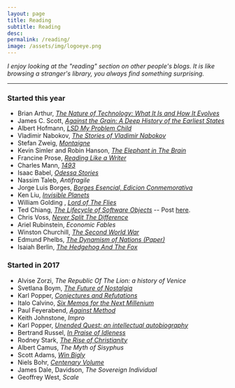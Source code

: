 ```yaml
---
layout: page
title: Reading
subtitle: Reading
desc: 
permalink: /reading/
image: /assets/img/logoeye.png
---
```


<div class="pretty-links">

<div class="lead lead-about"><i>I enjoy looking at the "reading" section on other people's blogs. It is like browsing a stranger's library, you always find something surprising.</i>
</div>

<!--{::nomarkdown}
<figure class="site-profile">
    <img src="{{ site.baseurl }}/assets/img/profile.png">
</figure>
{:/}-->

---

### Started this year

- Brian Arthur, *[The Nature of Technology: What It Is and How It Evolves](https://www.amazon.com/gp/product/B002ISDCKW)*
- James C. Scott, *[Against the Grain: A Deep History of the Earliest States](https://www.amazon.com/gp/product/B0747RTP2W)*
- Albert Hofmann, *[LSD My Problem Child](https://www.amazon.com/gp/product/B075S2LRJ6)*
- Vladimir Nabokov, *[The Stories of Vladimir Nabokov](https://www.amazon.co.uk/gp/product/0679729976)*
- Stefan Zweig, *[Montaigne](https://www.amazon.co.uk/gp/product/178227103)*
- Kevin Simler and Robin Hanson, *[The Elephant in The Brain](https://www.amazon.co.uk/Elephant-Brain-Hidden-Motives-Everyday/dp/0190495995)*
- Francine Prose, *[Reading Like a Writer](https://www.amazon.co.uk/Reading-Like-a-Writer/dp/B002VRRYTK)*
- Charles Mann, *[1493](https://www.amazon.co.uk/1493-Europes-Discovery-Americas-Revolutionized/dp/1847082459)*
- Isaac Babel, *[Odessa Stories](https://www.amazon.co.uk/Odessa-Stories-Pushkin-Collection-Isaac/dp/178227166X)*
- Nassim Taleb, *Antifragile* 
- Jorge Luis Borges, *[Borges Esencial, Edicion Conmemorativa](https://www.amazon.co.uk/gp/product/8420479780)*
- Ken Liu, [*Invisible Planets*](https://www.amazon.co.uk/Invisible-Planets-Ken-Liu/dp/1786692783)
- William Golding , *[Lord of The Flies](https://www.amazon.co.uk/Lord-Flies-William-Golding)*
- Ted Chiang, *[The Lifecycle of Software Objects](https://subterraneanpress.com/magazine/fall_2010/fiction_the_lifecycle_of_software_objects_by_ted_chiang)* -- Post [here](http://www.thehidinghand.com/2018/The-Lifecycle-Of-Software-Objects/).
- Chris Voss, *[Never Split The Difference](https://www.amazon.co.uk/Never-Split-Difference-Negotiating-Depended/dp/1847941494)*
- Ariel Rubinstein, *Economic Fables*
- Winston Churchill, *[The Second World War](https://www.amazon.co.uk/Second-World-War-Winston-Churchill/dp/0712667024/)*
- Edmund Phelbs, *[The Dynamism of Nations (Paper)](https://papers.ssrn.com/sol3/papers.cfm?abstract_id=2963105)*
- Isaiah Berlin, *[The Hedgehog And The Fox](https://www.amazon.co.uk/Hedgehog-Fox-Essay-Tolstoys-History/dp/1780228422)*

### Started in 2017

- Alvise Zorzi, *The Republic Of The Lion: a history of Venice*
- Svetlana Boym, *[The Future of Nostalgia](https://www.amazon.co.uk/Future-Nostalgia-Svetlana-Boym/dp/0465007082)*
- Karl Popper, [*Conjectures and Refutations*](https://www.amazon.co.uk/Conjectures-Refutations-Scientific-Knowledge-Routledge/dp/0415285941/)
- Italo Calvino, *[Six Memos for the Next Millenium](https://www.amazon.com/Memos-Millennium-Penguin-Modern-Classics/dp/014118969X)*
- Paul Feyerabend, *[Against Method](https://www.amazon.co.uk/Against-Method-Feyerabend-Paul-Paperback/dp/B00M0SFZ6O/)*
- Keith Johnstone, *Impro*
- Karl Popper, [*Unended Quest: an intellectual autobiography*](https://www.amazon.co.uk/Unended-Quest-Intellectual-Autobiography-Routledge/dp/0415285909)
- Bertrand Russel, [*In Praise of Idleness*](https://www.amazon.co.uk/gp/product/0415325064/)
- Rodney Stark, [*The Rise of Christianity*](https://www.amazon.co.uk/gp/product/0060677015)
- Albert Camus, *The Myth of Sisyphus*
- Scott Adams, *[Win Bigly](https://www.amazon.co.uk/Win-Bigly-Persuasion-World-Matter/dp/0735219710)*
- Niels Bohr, *[Centenary Volume](https://www.amazon.co.uk/Niels-Bohr-Centenary-P-French/dp/0674624157)*
- James Dale, Davidson, *The Sovereign Individual*
- Geoffrey West, *Scale*

<!-- ### Queued -->
		